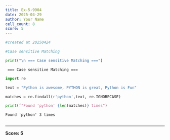 ```yaml
---
title: Ex-5-9904
date: 2025-04-29
author: Your Name
cell_count: 8
score: 5
---
```


```python
#created at 20250424
```


```python
#Case sensitive Matching
```


```python
print("\n === Case sensitive Matching ===")
```

    
     === Case sensitive Matching ===



```python
import re
```


```python
text = "Python is awesome, PYTHON is great, Python is Fun"
```


```python
matches = re.findall(r'python',text, re.IGNORECASE)
```


```python
print(f"Found 'python' {len(matches)} times")
```

    Found 'python' 3 times



```python

```


---
**Score: 5**